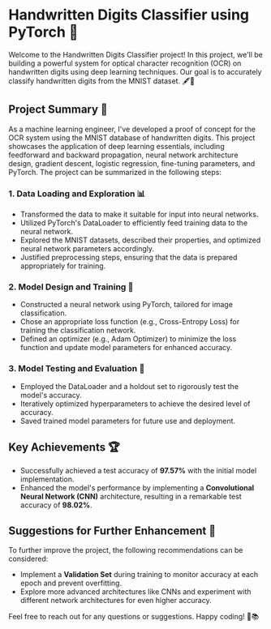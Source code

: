 # Handwritten Digits Classifier using PyTorch 👋

Welcome to the Handwritten Digits Classifier project! In this project, we'll be building a powerful system for optical character recognition (OCR) on handwritten digits using deep learning techniques. Our goal is to accurately classify handwritten digits from the MNIST dataset. 🖋️🔢

## Project Summary 📜

As a machine learning engineer, I've developed a proof of concept for the OCR system using the MNIST database of handwritten digits. This project showcases the application of deep learning essentials, including feedforward and backward propagation, neural network architecture design, gradient descent, logistic regression, fine-tuning parameters, and PyTorch. The project can be summarized in the following steps:

### 1. Data Loading and Exploration 📊

- Transformed the data to make it suitable for input into neural networks.
- Utilized PyTorch's DataLoader to efficiently feed training data to the neural network.
- Explored the MNIST datasets, described their properties, and optimized neural network parameters accordingly.
- Justified preprocessing steps, ensuring that the data is prepared appropriately for training.

### 2. Model Design and Training 🧠

- Constructed a neural network using PyTorch, tailored for image classification.
- Chose an appropriate loss function (e.g., Cross-Entropy Loss) for training the classification network.
- Defined an optimizer (e.g., Adam Optimizer) to minimize the loss function and update model parameters for enhanced accuracy.

### 3. Model Testing and Evaluation 🧪

- Employed the DataLoader and a holdout set to rigorously test the model's accuracy.
- Iteratively optimized hyperparameters to achieve the desired level of accuracy.
- Saved trained model parameters for future use and deployment.

## Key Achievements 🏆

- Successfully achieved a test accuracy of **97.57%** with the initial model implementation.
- Enhanced the model's performance by implementing a **Convolutional Neural Network (CNN)** architecture, resulting in a remarkable test accuracy of **98.02%**.

## Suggestions for Further Enhancement 🚀

To further improve the project, the following recommendations can be considered:

- Implement a **Validation Set** during training to monitor accuracy at each epoch and prevent overfitting.
- Explore more advanced architectures like CNNs and experiment with different network architectures for even higher accuracy.

Feel free to reach out for any questions or suggestions. Happy coding! 🤖📚
